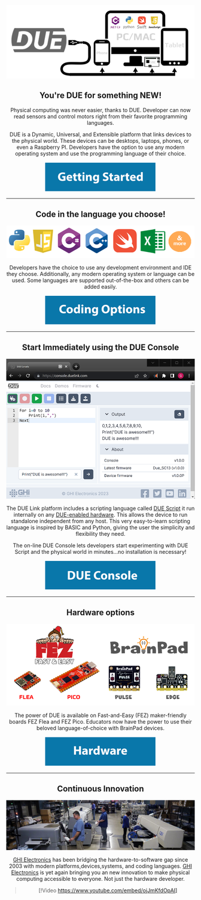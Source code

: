 
<div style="text-align: center;">

![DUE](images/due-link.png)

## You're DUE for something NEW!

Physical computing was never easier, thanks to DUE. Developer can now read sensors and control motors right from their favorite programming languages.

DUE is a Dynamic, Universal, and Extensible platform that links devices to the physical world. These devices can be desktops, laptops, phones, or even a Raspberry PI. Developers have the option to use any modern operating system and use the programming language of their choice.


[![Getting Started](images/btn-getting-started.png)](~/software/getting-started.md)

---
## Code in the language you choose!

![Coding Languages](images/coding-options.png)

Developers have the choice to use any development environment and IDE they choose.  Additionally, any modern operating system or language can be used. Some languages are supported out-of-the-box and others can be added easily.

[![Coding Options](images/btn-coding-options.png)](~/software/coding-options/coding-options.md)

---
## Start Immediately using the DUE Console

![DUE Console](images/due-console.png)

The DUE Link platform includes a scripting language called [DUE Script](~/software/due-script/due-script.md) it run internally on any [DUE-enabled hardware](~/hardware/intro.md). This allows the device to run standalone independent from any host. This very easy-to-learn scripting language is inspired by BASIC and Python, giving the user the simplicity and flexibility they need.

The on-line DUE Console lets developers start experimenting with DUE Script and the physical world in minutes...no installation is necessary!

[![DUE Console](images/btn-due-console.png)](~/software/console.md)

---
## Hardware options

![Hardware Options](images/hardware-options.png)

The power of DUE is available on Fast-and-Easy (FEZ) maker-friendly boards FEZ Flea and FEZ Pico. Educators now have the power to use their beloved language-of-choice with BrainPad devices.

[![Hardware](images/btn-hardware-options.png)](~/hardware/intro.md)

---
## Continuous Innovation

![GHI Electronics](images/mfg-floor.png)


[GHI Electronics](https://www.ghielectronics.com/)  has been bridging the hardware-to-software gap since 2003 with modern platforms,devices,systems, and coding languages. [GHI Electronics](https://www.ghielectronics.com/)  is yet again bringing you an new innovation to make physical computing accessible to everyone. Not just the hardware developer.

> [!Video https://www.youtube.com/embed/ojJmKfdOpAI]

</div>